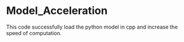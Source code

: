 # Model_Acceleration


This code successfully load the python model in cpp and increase the speed of computation.
